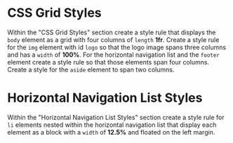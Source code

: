 # CSS Grid Styles

Within the "CSS Grid Styles" section create a style rule that displays the `body` element as a grid with four columns of `length` **1fr**. Create a style rule for the `img` element with id `logo` so that the logo image spans three columns and has a `width` of **100%**. For the horizontal navigation list and the `footer` element create a style rule so that those elements span four columns. Create a style for the `aside` element to span two columns.

# Horizontal Navigation List Styles
Within the "Horizontal Navigation List Styles" section create a style rule for `li` elements nested within the horizontal navigation list that display each element as a block with a `width` of **12.5%** and floated on the left margin.
 